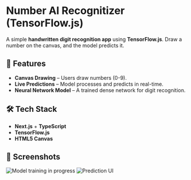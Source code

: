 # Number AI Recognitizer (TensorFlow.js)

A simple **handwritten digit recognition app** using **TensorFlow.js**. Draw a number on the canvas, and the model predicts it.

## 🚀 Features

- **Canvas Drawing** – Users draw numbers (0-9).
- **Live Predictions** – Model processes and predicts in real-time.
- **Neural Network Model** – A trained dense network for digit recognition.

## 🛠️ Tech Stack

- **Next.js** + **TypeScript**
- **TensorFlow.js**
- **HTML5 Canvas**

## 📸 Screenshots

![Model training in progress](./screenshots/training-in-progress.png)
![Prediction UI](./screenshots/prediction-ui.png)
